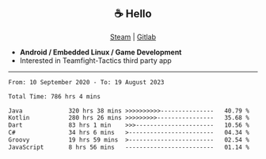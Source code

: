 <h2 align="center"> ☕ Hello </h2>

<p align="center">
  <a href="https://steamcommunity.com/id/Niforances/">Steam</a> |
  <a href="https://gitlab.com/niforances">Gitlab</a>
</p>

 - **Android / Embedded Linux / Game Development**
 - Interested in Teamfight-Tactics third party app

------

<!--START_SECTION:waka-->

```txt
From: 10 September 2020 - To: 19 August 2023

Total Time: 786 hrs 4 mins

Java             320 hrs 38 mins >>>>>>>>>>---------------   40.79 %
Kotlin           280 hrs 26 mins >>>>>>>>>----------------   35.68 %
Dart             83 hrs 1 min    >>>----------------------   10.56 %
C#               34 hrs 6 mins   >------------------------   04.34 %
Groovy           19 hrs 59 mins  >------------------------   02.54 %
JavaScript       8 hrs 56 mins   -------------------------   01.14 %
```

<!--END_SECTION:waka-->
